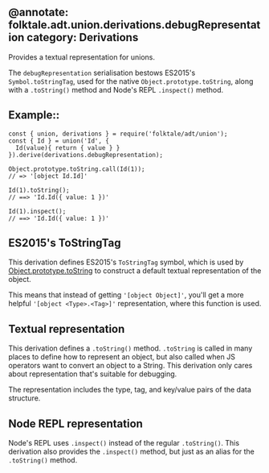 @annotate: folktale.adt.union.derivations.debugRepresentation
category: Derivations
---
Provides a textual representation for unions.

The `debugRepresentation` serialisation bestows ES2015's `Symbol.toStringTag`, used
for the native `Object.prototype.toString`, along with a `.toString()`
method and Node's REPL `.inspect()` method.


## Example::

    const { union, derivations } = require('folktale/adt/union');
    const { Id } = union('Id', {
      Id(value){ return { value } }
    }).derive(derivations.debugRepresentation);

    Object.prototype.toString.call(Id(1));
    // => '[object Id.Id]'

    Id(1).toString();
    // ==> 'Id.Id({ value: 1 })'

    Id(1).inspect();
    // ==> 'Id.Id({ value: 1 })'


## ES2015's ToStringTag

This derivation defines ES2015's `ToStringTag` symbol, which is used
by [Object.prototype.toString][toString] to construct a default textual
representation of the object.

This means that instead of getting `'[object Object]'`, you'll get
a more helpful `'[object <Type>.<Tag>]'` representation, where this
function is used.

[toString]: http://www.ecma-international.org/ecma-262/6.0/#sec-object.prototype.tostring


## Textual representation

This derivation defines a `.toString()` method. `.toString` is called
in many places to define how to represent an object, but also called
when JS operators want to convert an object to a String. This derivation
only cares about representation that's suitable for debugging.

The representation includes the type, tag, and key/value pairs of the
data structure.


## Node REPL representation

Node's REPL uses `.inspect()` instead of the regular `.toString()`.
This derivation also provides the `.inspect()` method, but just as
an alias for the `.toString()` method.


